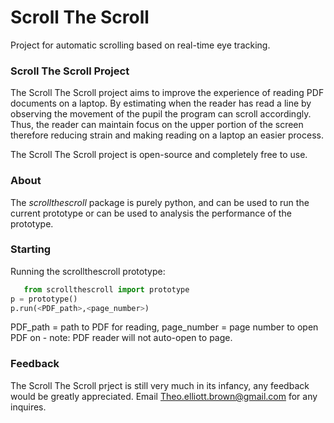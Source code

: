 # Scroll The Scroll
Project for automatic scrolling based on real-time eye tracking.
### Scroll The Scroll Project
The Scroll The Scroll project aims to improve the experience of reading PDF documents on a laptop. By estimating when the reader has read a line by observing the movement of the pupil the program can scroll accordingly. Thus, the reader can maintain focus on the upper portion of the screen therefore reducing strain and making reading on a laptop an easier process.

The Scroll The Scroll project is open-source and completely free to use.

### About
The *scrollthescroll* package is purely python, and can be used to run the current prototype or can be used to analysis the performance of the prototype.

### Starting
Running the scrollthescroll prototype:
```python
   from scrollthescroll import prototype
p = prototype()
p.run(<PDF_path>,<page_number>)
```
PDF_path = path to PDF for reading,
page_number = page number to open PDF on - note: PDF reader will not auto-open to page.

### Feedback
The Scroll The Scroll prject is still very much in its infancy, any feedback would be greatly appreciated. Email Theo.elliott.brown@gmail.com for any inquires.